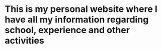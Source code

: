 # This is my personal website where I have all my information regarding school, experience and other activities